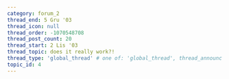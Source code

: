 ```yaml
---
category: forum_2
thread_end: 5 Gru '03
thread_icon: null
thread_order: -1070548708
thread_post_count: 20
thread_start: 2 Lis '03
thread_topic: does it really work?!
thread_type: 'global_thread' # one of: 'global_thread', thread_announc', 'thread_sticky' or ''
topic_id: 4
---
```

